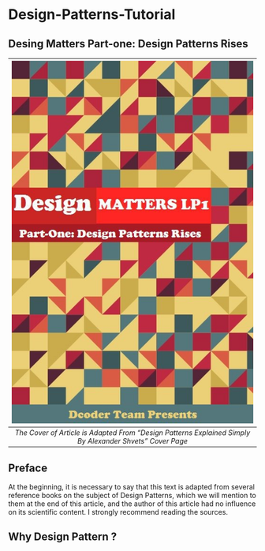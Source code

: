 # Design-Patterns-Tutorial

## Desing Matters Part-one: Design Patterns Rises

| <img src="out.jpg" alt="Pair Game" /> | 
|:--:|
|*The Cover of Article is Adapted From “Design Patterns Explained Simply By Alexander Shvets” Cover Page*|

## Preface
At the beginning, it is necessary to say that this text is adapted from several reference books on the subject of Design Patterns, which we will mention to them at the end of this article, and the author of this article had no influence on its scientific content. I strongly recommend reading the sources.

## Why Design Pattern ?
